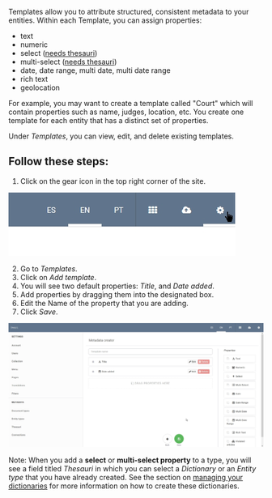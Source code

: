 Templates allow you to attribute structured, consistent metadata to your entities. Within each Template, you can assign properties:
* text 
* numeric
* select ([needs thesauri](https://github.com/huridocs/uwazi/wiki/Create-thesauri)) 
* multi-select ([needs thesauri](https://github.com/huridocs/uwazi/wiki/Create-thesauri)) 
* date, date range, multi date, multi date range
* rich text
* geolocation

For example, you may want to create a template called "Court" which will contain properties such as name, judges, location, etc. You create one template for each entity that has a distinct set of properties.

Under _Templates_, you can view, edit, and delete existing templates. 

## Follow these steps:

1. Click on the gear icon in the top right corner of the site.

![Gear icon](https://raw.githubusercontent.com/huridocs/uwazi-assets/master/wiki/screenshots/settings_link.jpg)

2. Go to _Templates_.
3. Click on _Add template_.
4. You will see two default properties: _Title_, and _Date added_. 
5. Add properties by dragging them into the designated box. 
6. Edit the Name of the property that you are adding.
7. Click _Save_.

![New template](https://raw.githubusercontent.com/huridocs/uwazi-assets/master/wiki/screenshots/new_document_entity.jpg)

Note: When you add a **select** or **multi-select property** to a type, you will see a field titled _Thesauri_ in which you can select a _Dictionary_ or an _Entity type_ that you have already created. See the section on [managing your dictionaries](https://github.com/huridocs/uwazi/wiki/Build-the-information-architecture#manage-your-dictionaries) for more information on how to create these dictionaries. 